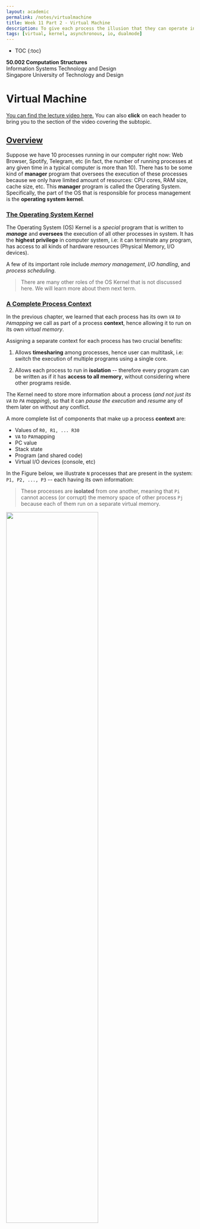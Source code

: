 ```yaml
---
layout: academic
permalink: /notes/virtualmachine
title: Week 11 Part 2 - Virtual Machine
description: To give each process the illusion that they can operate in the whole address space and use the entire machine to itself, while in fact, we are sharing the machine among multiple processes.
tags: [virtual, kernel, asynchronous, io, dualmode]
---
```


* TOC
{:toc}

**50.002 Computation Structures**
<br>
Information Systems Technology and Design
<br>
Singapore University of Technology and Design

# Virtual Machine
[You can find the lecture video here.](https://youtu.be/4pizOgCT11k) You can also **click** on each header to bring you to the section of the video covering the subtopic. 

## [Overview](https://www.youtube.com/watch?v=4pizOgCT11k&t=0s)
Suppose we have 10 processes running in our computer right now: Web Browser, Spotify, Telegram, etc (in fact, the number of running processes at any given time in a typical computer is more than 10). There has to be some kind of **manager** program that oversees the execution of these processes because we only have limited amount of resources: CPU cores, RAM size, cache size, etc. This **manager** program is called the Operating System. Specifically, the part of the OS that is responsible for process management is the **operating system kernel**.

### [The Operating System Kernel](https://www.youtube.com/watch?v=4pizOgCT11k&t=95s)
The Operating System (OS) Kernel is a *special* program that is written to ***manage*** and **oversees** the execution of all other processes in system. It has the **highest privilege** in computer system, i.e: it can terminate any program, has access to all kinds of hardware resources (Physical Memory, I/O devices). 

A few of its important role include *memory management*, *I/O handling*, and *process scheduling*. 

> There are many other roles of the OS Kernel that is not discussed here. We will learn more about them next term. 


### [A Complete Process Context](https://www.youtube.com/watch?v=4pizOgCT11k&t=336s)
In the previous chapter, we learned that each process has its own *`VA` to `PA`mapping* we call as part of a process **context**, hence allowing it to run on its own *virtual memory*.

Assigning a separate context for each process has two crucial benefits:

1.  Allows **timesharing** among processes, hence user can multitask, i.e: switch the execution of multiple programs using a single core. 

1.  Allows each process to run in **isolation** -- therefore every program can be written as if it has **access to all memory**, without considering where other programs reside. 

The Kernel need to store  more information about a process (*and not just its `VA` to `PA` mapping*), so that it can *pause the execution* and *resume* any of them later on without any conflict. 

A more complete list of components that make up a process **context** are:
* Values of `R0, R1, ... R30`
* `VA` to `PA`mapping
* PC value
* Stack state
* Program (and shared code)
* Virtual I/O devices (console, etc)

In the Figure below, we illustrate `N` processes that are present in the system: `P1, P2, ..., P3` -- each having its own information: 

> These processes are **isolated** from one another, meaning that `Pi` cannot access (or corrupt) the memory space of other process  `Pj` because each of them run on a separate virtual memory. 

<img src="https://dropbox.com/s/fvo6fllqrwwg2qr/context.png?raw=1"  style="width: 70%;"  >


Writing an Operating System Kernel is not a trivial task as one has to take into consideration a plethora of *issues* (security, performance, memory management, scheduling, etc). However with its presence, it makes *easier to write all other programs*. **It provides a layer of abstraction, allowing each program to run on a  *virtual machine***, devoid of any knowledge about any other processes.


### [Building a Virtual Machine ](https://www.youtube.com/watch?v=4pizOgCT11k&t=710s)

####  [Kernel Mode and User Mode](https://www.youtube.com/watch?v=4pizOgCT11k&t=798s)
To support a safe *virtual machine* for each process, we need to establish the notion of **dual mode system**, that is a system that has a **Kernel Mode** (privileged mode) and a **User Mode** (non-privileged mode): 

* The OS Kernel runs in *full privilege* mode called the **Kernel Mode**, and it oversees the execution of all processes in the computer system, handles real I/O devices, and emulate virtual I/O device for each process. 

* All other programs do **not** have such *privileged* features like the kernel. We call these programs as running in *non-privileged* **mode** called the **User Mode** with limited access to any hardware resources:
	* No direct access to actual hardware 
	* No direct access other process' address space
	* No knowledge about other processes' context and processor state

The Kernel will **handle** the need of these programs running in user mode for access to various hardware resources: access to I/O devices, interprocess communication, allocation/deallocation of  shared memory space, etc.  

This is a **major benefit**: programs can be easily written as if they have *absolute* access to *all* hardware resources (not just the physical memory), without having to worry about sharing them with other running processes. 



## [OS Multiplexing and Context Switching](https://www.youtube.com/watch?v=4pizOgCT11k&t=1080s)

  
**Multiplexing** is a method of sharing the resources in a computer **system** for multiple running programs at the same time. The OS kernel handles the multiplexed execution of various running programs in a single CPU -- **switching between *contexts* so rapidly** -- so that for the users, the computer is seemingly able to run multiple processes in "*parallel*". 

The main idea of OS multiplexing is illustrated below using two processes `P1` and `P2`, sharing a single system:

<img src="https://dropbox.com/s/p5r7q2uit6vbdkz/process.png?raw=1"  style="width: 90%;"  >
  
The `ARROW` illustrates the timeline of execution:
* At first, the CPU runs some task from `P1`. 

* After some time `t`, imagine that a *timed  interrupt* (caused by other asynchronous hardware, e.g: a *timer*) occurs. This causes the CPU to execute part of the kernel program that handles such **asynchronous interrupt**, hence *pausing* the execution of `P1`.
* This *interrupt handler* takes control of the CPU when hardware interrupt occurs, and **saves** the  current **states** (PC, Registers, etc)  of P1 to a dedicated space **(Kernel Stack)** in the Memory Unit  (*so that P1's progress is not lost and can be resumed later on*) before performing a "*context switch*":
	1. Load the states of `P2` to the CPU (and also the required resources, mapping, etc), and
	2. Resume the execution of `P2`. 
> In practice, the *interrupt handler* will examine the *cause* of the asynchronous interrupt. In the event of periodic interrupt caused by a timer, the handler will delegate the task to the  **kernel scheduler** whose job is to decide *which* process to run next, and prepare the necessary information / context to load this process back into the CPU so that the selected process may resume smoothly. When the scheduler returns to the handler, the handler resumes execution of the CPU by simply setting `PC` $$\leftarrow$$ `Reg[XP] - 4`. 

* `P2` runs and progresses for some time `t` before another *hardware interrupt* occurs. The entire context switch process is repeated to pause `P2`, resume `P1`, and so forth. 

The key technology that allows for OS Multiplexing is the **asynchronous hardware interrupt.** 

> We will simply call asynchronous interrupt as just "interrupt" for simplicity. A synchronous interrupt is called as "*trap*" instead (see the later chapters). 
  

## [Hardware Support for OS Multiplexing ](https://www.youtube.com/watch?v=4pizOgCT11k&t=1285s)

To allow for proper multiplexing, four things must be supported ****in the hardware level****:

1.  There has to be a way to **asynchronously interrupt** a currently running program *periodically* via hardware, since that program is currently using the CPU and will not stop voluntarily. 

2.  The hardware has to know how to **direct** the PC CPU to the right handler program when **interrupt** occurs. 

3.  **Two execution modes** in the system:
	* **Kernel mode**: that allows the CPU to have ultimate access to all hardware and data, so that it can perform crucial process management tasks such as "*saving*" the states (Register contents, stack, PC, etc) of the interrupted process (to be resumed safely later on). 
	* **User mode**: a non-privileged mode that disallow programs to corrupt illegal memory space of other programs or hijack resources.  

4.  Other interrupts must be **disabled** when this process of "saving state" occurs  (otherwise data will be lost). 


### $$\beta$$ Asynchronous Interrupt Hardware

Recall the **asynchronous interrupt** datapath as shown in the figure below: 

<img src="/50002/assets/contentimage/beta/irq.png"  class="center_full"/>

One of the inputs that is received by the Control Unit is `IRQ` (1-bit).  In the event of *interrupt*, the `IRQ` value will be `1`. 

At each CLK cycle, the Control Unit always checks whether `IRQ` is `1` or `0`. 
> Note that `IRQ` may turn to be `1` asynchronously, e.g: in the "*middle*" of a particular CPU CLK cycle.  However the Control Unit is synchronised with CPU CLK. Therefore, this will only *trigger* an interrupt in the next CPU CLK tick. 
* If `IRQ==0`, the Control Unit produces all control signals as dictated by `OPCODE` received.
* Else if `IRQ==1`, the Control Unit *traps* the PC onto the interrupt handler located at `XAddr`, by setting `PCSEL` value into `101`; *so that the PC points to `XAddr` in the next clock cycle.* 
	* At the same time, it stores the address of the *next* instruction (`PC+4`) at Register `XP` (`R30`).  
	* `R30` is a **special register** is always used to hold the *return address* in the event of interrupt (or illegal operation) so that the system knows how to resume the interrupted program later on. 

A kernel scheduler will typically configure some system timer to *fire* at some interval. This timer runs **asynchronously** with the CPU, and sets the `IRQ` signal to `1` each time it *fires*.

> The interrupt hardware configuration **forces** the PC CPU to execute the interrupt handler at `XAddr` in the next cycle each time the timer *fires*. 

The register transfer language that describes what happens in the datapath when `IRQ==1` is:

```cpp
If (IRQ==1 && PC31 == 0):
	Reg[XP] <- PC + 4`
	PC <- Xaddr
```

### [Asynchronous Interrupt Handler ](https://www.youtube.com/watch?v=4pizOgCT11k&t=1664s)

The asynchronous interrupt handler is located at `XAddr`, which is usually pre-determined memory address. In $$\beta$$ CPU, `XAddr` is set at `0x8000 0008`. 

The first few instructions of the interrupt handler saves current process states (`R0` to `R30` contents, PC state, stack, and others) in **process table**. 

> **Process table:** a Kernel data structure that stores all the states of running processes in the machine. It lives in the Kernel memory space. The kernel keeps track on which process is currently scheduled to run in the CPU. 
<img src="https://dropbox.com/s/ypgac0w1uotc471/proctable.png?raw=1"   style="width: 70%;" >

Then, the handler will figure out which specific **service routine** needs to be called to *service* the interrupt, e.g: scheduler, or I/O routines. 

Afterwards, the service routine returns back to this interrupt handler. The handler finally sets  `PC` $$\leftarrow$$ `Reg[XP]-4`. 

> What is the value of `Reg[XP]-4`? 

*It depends.* The **service routine** may or may not change the value of `Reg[XP]` before returning to the interrupt handler:
* If the value of    `Reg[XP]` is unchanged, then the interrupted program resumes. 
* Else, it means that the CPU executes *another* program.

> In any case, `Reg[XP]-4`  contains the address of instruction that the CPU should execute when the interrupt handler returns. 

  
### [Dual Mode Hardware Support](https://www.youtube.com/watch?v=4pizOgCT11k&t=1971s)

Since the OS Kernel is a program that manages the execution of all other processes in the system, it is **crucial** to *restrict* access to the Kernel for **safety reasons**.

> That is, to prevent a normal program from *jumping* to the address in memory that contains Kernel code and "*hack*" the system.    

This **prevention** is done via hardware. 

Firstly, we need to establish some notion: 
* We call the  MSB (most significant bit) of the PC register as the **Supervisor Bit**. 
* Whenever the PC executes any code in an address where its MSB is `1`, it means that the CPU is running in the **Kernel Mode**. 
* Otherwise, if the MSB of the content in PC Register MSB is 0, the CPU is said to be running in the **User Mode**.

That means we can divide the physical memory address space into two sections: 
* **User space**: Addresses which MSB is `0`: from `0x0000 0000` to `0x7FFF FFFF`
* **Kernel space**: Addresses which MSB is `1`: from `0x8000 0000` to `0xFFFF FFFF`.

Kernel program and kernel data (privileged information, data structures, etc) are stored in the Kernel space. The rest of the program in the system live in the user space. 

With this notion, it is easy to enforce restricted access to the kernel space:
* Programs running in user mode (`PC31 == 0`) can never *branch* or *jump* to instructions in the kernel space.
	> Computations of next instruction address in`BEQ`, `BNE`, and `JMP` cannot change `PC31` value from `0` to `1`. 
* Programs runing in user mode (`PC31 == 0`) can never *load*/*store* to data from/to the kernel space.
	 > Computations of addresses in `LD`, `LDR` and `ST` ignores the MSB. 
* Entry to the kernel mode can only be done via restricted entry points. In $$\beta$$, there are only three entry points:
	* Interrupts (setting PC to `Xaddr`), 
	* Illegal operations (setting PC to `ILLOP: 0x8000 0004`), or
	* Reset (setting PC to `RESET: 0x8000 0000`)


### [Reentrancy](https://www.youtube.com/watch?v=4pizOgCT11k&t=2045s)

When the CPU is in the kernel mode (`PC31 == 1`), i.e: handling an interrupt -- it is important to consider whether or not we should allow interrupts to occur. Handlers which are interruptible are called **re-entrant**.

In $$\beta$$ CPU, handlers are **not re-entrant.** Interrupts are **disabled** when it is in kernel mode:
* `IRQ` signal is ignored in the hardware when `PC31 == 1`

> This means that while user programs are interruptible, kernel programs are not. 

The reason behind disabling interrupt while being in the Kernel mode is to prevent the Kernel from corrupting itself. 

> Consider the scenario where the interrupt handler is in the middle of saving program states. Allowing another interrupt to occur in the middle of a save might cause data corruption. 

The drawback to an uninterruptible kernel is that there's no way to get the system to work again if the kernel is buggy and runs into an infinite loop, except via hard reset. The kernel program has to be written very carefully so as not to contain such bugs. 


### Timer Example
In this section, we illustrate an example of how a basic Kernel Scheduler works with the support of hardware. 

Consider a $$\beta$$ computer having a 16-bit counter (*hardware*) with frequency of 50 Hz that runs **asynchronously** with the CPU. This counter will be used as a timer for process scheduling. 

Upon start-up, the Kernel can set the IRQ signal to point to the an arbitrary bit of the counter (assume that the pointer's output is passed through a rising-edge detector so IRQ is `1` for 1 CPU clock cycle during a rising edge only).

For example, if it points to the `4`$$^{th}$$ bit:
* The value of the `4`$$^{th}$$ bit of the counter changes every $$0.02 \times 2^{3}$$ = 0.16 seconds because it takes 0.02 seconds for the counter to increase by 1. 
* There's 0.32 seconds between rising edges. 

This means that the `IRQ` value will be `1` **once** every 0.32 seconds. 


If at first the CPU is executing instructions of Program `P1`:

1.  After 0.32 seconds, `IRQ` turns to `1`. This triggers an interrupt, and the control signals will cause the PC will execute the interrupt handler instruction at `XAddr` in the next cycle (and saving the *supposed* *next* instruction at `Reg[XP]`). 

2. The handler at `XAddr` must *save register states*, branch to the *scheduler*, and resume the program after the scheduler returns. Note that `Reg[XP]` may or may not be the same as when *before* `BR(scheduler_handler, LP)` is executed. 
   
```cpp
X_addr : ST(R0, save_location) || save register states at an allocated address
ST(R1, save_location+4)
ST(R2, save_location+8)
ST(R3, save_location+12)
....
ST(R30, save_location+30*4) 

CMOVE(kstack, SP) || use kernel stack
BR(scheduler_handler, LP) || branch to the scheduler

|| return instruction from scheduler
LD(save_location,R0) ||  restore register states
LD(save_location+4,R1)   
...
LD(save_location+30*4, R30)

SUBC(XP, 4, XP) || Reduce XP by 4 to re-execute the instruction that was interrupted by the timer
JMP(XP)  || Resume execution
```
> Although not written,  `save_location` is a label, representing an address to store P1's states. 

 Observation:  in this simple example, the handler is written such that it *always branches to the scheduler*. In practice, there are many kinds of hardware interrupts (not just from a timer) that needs to be handled differently depending on its *type*. We will have a hands-on experience about this in Lab 8, and also in the next term. 
  



## [Trap](https://www.youtube.com/watch?v=4pizOgCT11k&t=2120s)

A trap, is type of **synchronous interrupt** caused by an *exceptional* condition when the CPU executes an instruction, such as illegal operations, division by zero, invalid memory access, system calls etc. 

This results in a switch to kernel mode via trap handler (e.g: `PC` $$\leftarrow$$ `ILLOP`). The handler will examine the cause of the trap, and perform the appropriate action before (*if possible*) returning control to the originating process. 

> If it is not possible to return control to the originating processes, then the Kernel may choose to terminate it. 

User processes do not have *privileged* access, meaning that they *do not directly control the use of* any hardware (I/O) devices, such as getting keyboard input, mouse click, perform disk saves, etc, *without the help of the OS Kernel program*. 

> This is because hardware devices **are actually shared** among all processes in the system, but  their programs are written with complete disregard for other processes in the memory. 

Therefore, user processes may utilise **traps** to synchronously interrupt themselves, and *legally* switch to the Kernel mode whenever they need access to the I/O devices (or other kernel services).  


<span style="background-color:yellow; color: black"> The event of transferring control of the CPU to OS Kernel synchronously / voluntarily when a process needs Kernel's services is known as the **system call** (a.k.a: **SVC**, or **supervisor call**). This can be done by leaving the index of the requested service at `Reg[R0]` and executing a specific *illegal operation*. </span> 

> There are many types of Kernel services, one of them includes read/write access from/to the I/O devices. They are typically *indexed*, and the process needs to leave the index of the needed system call in `Reg[R0]` before trapping itself to the Kernel Program. We will learn about Kernel services next term. 

The datapath in the event of *illegal operation* is:

<img src="/50002/assets/contentimage/beta/illop.png"  class="center_full"/>

During this event, 
* Control unit sets `PCSEL = 011`, and saves `PC+4` into `Reg[XP]`
* The PC will execute the instruction at location `ILLOP` in the *next cycle* where the illegal operation handler resides.   
* The *illop* handler will  look at `Reg[R0]` and invoke the right *service routine* to provide the requested service. 
	* Upon returning, the service routine will put its return the result in `Reg[R0]`. 
* The *illop* handler resumes the execution of the originating process:
	* `Reg[XP] = Reg[XP] -4`
	* `JMP[XP]`

  

One common scenario where a process running in user mode needs the Kernel service is when it asks for keyboard / mouse input, for example:

```cpp
int c;
c = getchar();
```

The function  `getchar` contains several instructions that perform a **supervisor call** in order to fetch any character input from the keyboard. When translated into assembly, the supervisor call is made by *trapping* the process into the *illop* handler, thus **transferring** CPU control to the Kernel so that it can fetch any character input from the keyboard, and **resuming** the process execution after the task is done. 
> The process stores the character input left at `Reg[R0]` by the Kernel into memory location `c`. 

  

  

## [Summary](https://www.youtube.com/watch?v=4pizOgCT11k&t=2495s)
[You may want to watch the post lecture videos here. ](https://youtu.be/uG1HEKdJpxY)
 
In summary, we have learned how the presence of OS Kernel and hardware support provide an abstraction for each running process, thus allowing them to run in an isolated manner; on their own virtual machine.  

The Kernel **manages**  the execution of all processes, as well as all I/O devices, and provides **services** to all these processes. There are two ways to transfer CPU control between user programs to kernel programs:
* Firstly, is through **asynchronous interrupt**: `IRQ` is set to `1` 
* Secondly, is through **s	ynchronous interrupt**: when the process generates an **exception** hence **trapping** itself to the handler and enters Kernel mode. 

During either case of interrupt, `PC+4` is stored at `Reg[XP]` so that the system knows how to resume the process later on. 

In $$\beta$$ ISA, the Kernel is **non-preemptive** (the CPU cannot be interrupted while in Kernel Mode). It is designed as such to prevent security breach, data loss if it traps into itself while still being in the Kernel Mode, etc. However, careful writing and construction of the Kernel program is required. 

